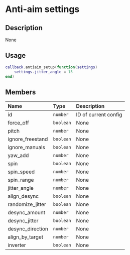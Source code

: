 # Anti-aim settings

## Description
None

## Usage

```lua
callback.antiaim_setup(function(settings)
    settings.jitter_angle = 15
end)
```

## Members
|Name|Type|Description|
|:-|:-|:-|
|id|`number`|ID of current config|
|force_off|`boolean`|None|
|pitch|`number`|None|
|ignore_freestand|`boolean`|None|
|ignore_manuals|`boolean`|None|
|yaw_add|`number`|None|
|spin|`boolean`|None|
|spin_speed|`number`|None|
|spin_range|`number`|None|
|jitter_angle|`number`|None|
|align_desync|`boolean`|None|
|randomize_jitter|`boolean`|None|
|desync_amount|`number`|None|
|desync_jitter|`boolean`|None|
|desync_direction|`number`|None|
|align_by_target|`number`|None|
|inverter|`boolean`|None|